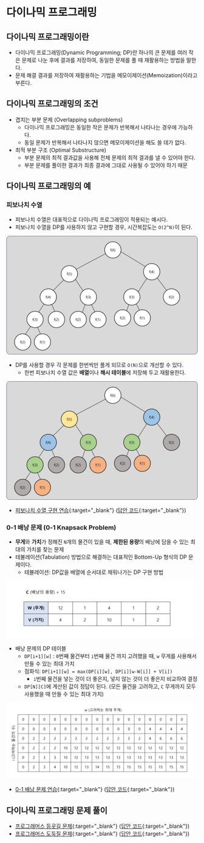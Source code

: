 # 다이나믹 프로그래밍

## 다이나믹 프로그래밍이란

- 다이나믹 프로그래밍(Dynamic Programming; DP)란 하나의 큰 문제를 여러 작은 문제로 나눈 후에 결과를 저장하여, 동일한 문제를 풀 때 재활용하는 방법을 말한다.
- 문제 해결 결과를 저장하여 재활용하는 기법을 메모이제이션(Memoization)이라고 부른다.

## 다이나믹 프로그래밍의 조건

- 겹치는 부분 문제 (Overlapping subproblems)
    - 다이나믹 프로그래밍은 동일한 작은 문제가 반복해서 나타나는 경우에 가능하다.
    - 동일 문제가 반복해서 나타나지 않으면 메모이제이션을 해도 쓸 데가 없다.
- 최적 부분 구조 (Optimal Substructure)
    - 부분 문제의 최적 결과값을 사용해 전체 문제의 최적 결과를 낼 수 있어야 한다.
    - 부분 문제를 풀이한 결과가 최종 결과에 그대로 사용될 수 있어야 하기 때문

## 다이나믹 프로그래밍의 예

### 피보나치 수열

- 피보나치 수열은 대표적으로 다이나믹 프로그래밍이 적용되는 예시다.
- 피보나치 수열을 DP를 사용하지 않고 구현할 경우, 시간복잡도는 `O(2^N)`이 된다.

![피보나치 수열](img/section2/1.png)

- DP를 사용할 경우 각 문제를 한번씩만 풀게 되므로 `O(N)`으로 개선할 수 있다.
    - 한번 피보나치 수열 값은 **배열**이나 **해시 테이블**에 저장해 두고 재활용한다.

![피보나치 수열(DP)](img/section2/2.png)

- [피보나치 수열 구현 연습](https://github.com/abel-shin/pccp-java/blob/main/src/extra/Practice1.java){:target="_blank"} ([답안 코드](https://github.com/abel-shin/pccp-java/blob/main/src/extra/Practice2.java){:target="_blank"})


### 0-1 배낭 문제 (0-1 Knapsack Problem)

- **무게**와 **가치**가 정해진 `N`개의 물건이 있을 때, **제한된 용량**의 배낭에 담을 수 있는 최대의 가치를 찾는 문제
- 테뷸레이션(Tabulation) 방법으로 해결하는 대표적인 Bottom-Up 형식의 DP 문제이다.
    - 테뷸레이션: DP값을 배열에 순서대로 채워나가는 DP 구현 방법

![배낭 문제 표](img/section2/3.png)

- 배낭 문제의 DP 테이블
    - `DP[i+1][w]` : `0`번째 물건부터 `i`번째 물건 까지 고려했을 때, `w` 무게를 사용해서 만들 수 있는 최대 가치
    - 점화식: `DP[i+1][w] = max(DP[i][w], DP[i][w-W[i]] + V[i])`
        - `i`번째 물건을 넣는 것이 더 좋은지, 넣지 않는 것이 더 좋은지 비교하여 결정
    - `DP[N][C]`에 계산된 값이 정답이 된다. (모든 물건을 고려하고, `C` 무게까지 모두 사용했을 때 만들 수 있는 최대 가치)

![배낭 문제 DP 테이블](img/section2/4.png)

- [0-1 배낭 문제 연습](https://github.com/abel-shin/pccp-java/blob/main/src/extra/Practice3.java){:target="_blank"} ([답안 코드](https://github.com/abel-shin/pccp-java/blob/main/src/extra/Practice4.java){:target="_blank"})


## 다이나믹 프로그래밍 문제 풀이

- [프로그래머스 등굣길 문제](https://school.programmers.co.kr/learn/courses/30/lessons/42898){:target="_blank"} ([답안 코드](https://github.com/abel-shin/pccp-java/blob/main/src/extra/Solution1.java){:target="_blank"})
- [프로그래머스 도둑질 문제](https://school.programmers.co.kr/learn/courses/30/lessons/42897){:target="_blank"} ([답안 코드](https://github.com/abel-shin/pccp-java/blob/main/src/extra/Solution2.java){:target="_blank"})
